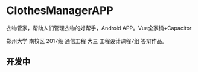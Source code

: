 # ClothesManagerAPP

衣物管家，帮助人们管理衣物的好帮手，Android APP。Vue全家桶+Capacitor

郑州大学 南校区 2017级 通信工程  大三 工程设计课程7组 答辩作品。

## 开发中